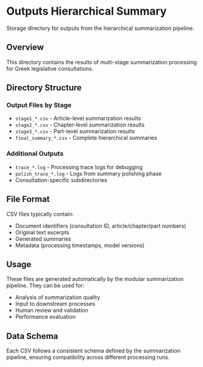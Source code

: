 # Outputs Hierarchical Summary

Storage directory for outputs from the hierarchical summarization pipeline.

## Overview
This directory contains the results of multi-stage summarization processing for Greek legislative consultations.

## Directory Structure

### Output Files by Stage
- `stage1_*.csv` - Article-level summarization results
- `stage2_*.csv` - Chapter-level summarization results  
- `stage3_*.csv` - Part-level summarization results
- `final_summary_*.csv` - Complete hierarchical summaries

### Additional Outputs
- `trace_*.log` - Processing trace logs for debugging
- `polish_trace_*.log` - Logs from summary polishing phase
- Consultation-specific subdirectories

## File Format
CSV files typically contain:
- Document identifiers (consultation ID, article/chapter/part numbers)
- Original text excerpts
- Generated summaries
- Metadata (processing timestamps, model versions)

## Usage
These files are generated automatically by the modular summarization pipeline. They can be used for:
- Analysis of summarization quality
- Input to downstream processes
- Human review and validation
- Performance evaluation

## Data Schema
Each CSV follows a consistent schema defined by the summarization pipeline, ensuring compatibility across different processing runs.